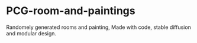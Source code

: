 # PCG-room-and-paintings
Randomely generated rooms and painting, Made with code, stable diffusion and modular design.
